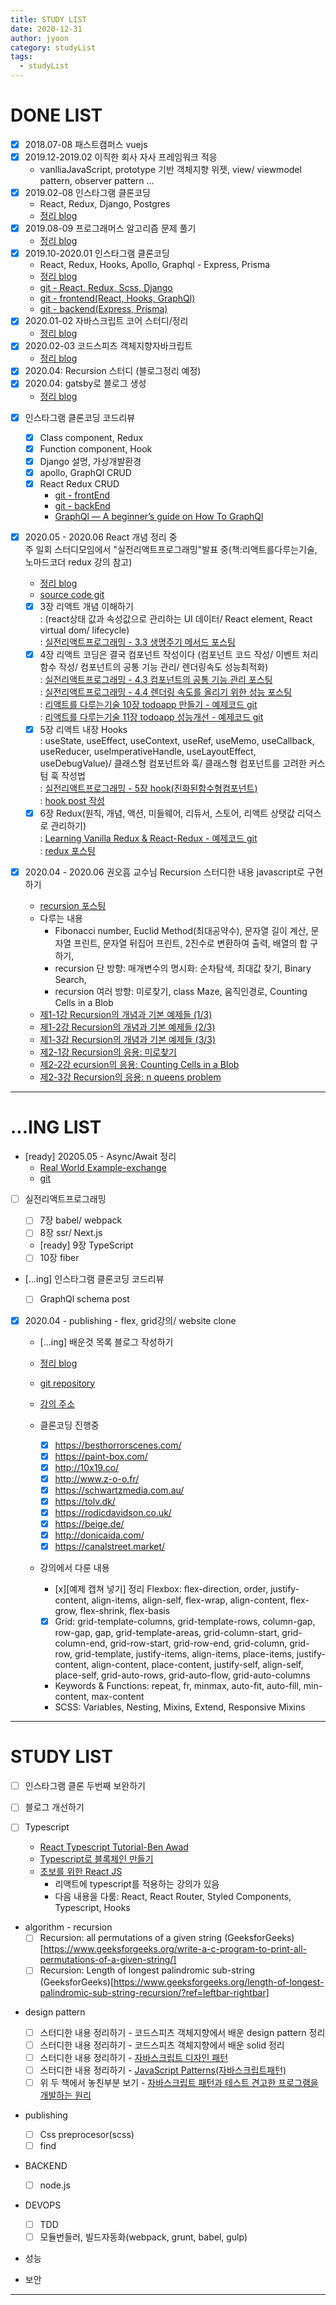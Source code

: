 ```yaml
---
title: STUDY LIST
date: 2020-12-31
author: jyoon
category: studyList
tags:
  - studyList
---
```


# DONE LIST

- [x] 2018.07-08 패스트캠퍼스 vuejs
- [x] 2019.12-2019.02 이직한 회사 자사 프레임워크 적응
  - vanlliaJavaScript, prototype 기반 객체지향 위젯, view/ viewmodel pattern, observer pattern ...
- [x] 2019.02-08 인스타그램 클론코딩
  - React, Redux, Django, Postgres
  - [정리 blog](https://happyjy.github.io/category/#ToyProj)
- [x] 2019.08-09 프로그래머스 알고리즘 문제 풀기
  - [정리 blog](https://happyjy.github.io/category/#Algorithm)
- [x] 2019.10-2020.01 인스타그램 클론코딩
  - React, Redux, Hooks, Apollo, Graphql - Express, Prisma
  - [정리 blog](https://happyjy.github.io/category#ToyProj)
  - [git - React, Redux, Scss, Django](https://github.com/happyjy/yoonGram)
  - [git - frontend(React, Hooks, GraphQl)](https://github.com/happyjy/prismagram-frontend)
  - [git - backend(Express, Prisma)](https://github.com/happyjy/prismagram)
- [x] 2020.01-02 자바스크립트 코어 스터디/정리
  - [정리 blog](https://happyjy.github.io/category/#Javascript%20Core)
- [x] 2020.02-03 코드스피츠 객체지향자바크립트
  - [정리 blog](https://5ebaa7a69c2fac0007f629c1--happyjy.github.io/category/#%EA%B0%9D%EC%B2%B4%EC%A7%80%ED%96%A5%20%EC%9E%90%EB%B0%94%EC%8A%A4%ED%81%AC%EB%A6%BD%ED%8A%B8)
- [x] 2020.04: Recursion 스터디 (블로그정리 예정)
- [x] 2020.04: gatsby로 블로그 생성
  - [정리 blog](https://5ebaa7a69c2fac0007f629c1--happyjy.github.io/category/#React)

* [x] 인스타그램 클론코딩 코드리뷰

  - [x] Class component, Redux
  - [x] Function component, Hook
  - [x] Django 설명, 가상개발환경
  - [x] apollo, GraphQl CRUD
  - [x] React Redux CRUD
    - [git - frontEnd](https://github.com/happyjy/prismagram-frontend)
    - [git - backEnd](https://github.com/happyjy/prismagram)
    - [GraphQl — A beginner’s guide on How To GraphQl](https://medium.com/@hurali/graphql-a-beginners-guide-on-how-to-graphql-6d4dc53a2c16)

* [x] 2020.05 - 2020.06 React 개념 정리 중  
       주 일회 스터디모임에서 "실전리액트프로그래밍"발표 중(책:리액트를다루는기술, 노마드코더 redux 강의 참고)

  - [정리 blog](https://happyjy.github.io/category/#React)
  - [source code git](https://github.com/happyjy/learning-react)
  - [x] 3장 리액트 개념 이해하기  
         : (react상태 값과 속성값으로 관리하는 UI 데이터/ React element, React virtual dom/ lifecycle)  
         : [실전리액트프로그래밍 - 3.3 생명주기 메서드 포스팅](https://happyjy.github.io/react-life-cycle)
  - [x] 4장 리액트 코딩은 결국 컴포넌트 작성이다 (컴포넌트 코드 작성/ 이벤트 처리 함수 작성/ 컴포넌트의 공통 기능 관리/ 렌더링속도 성능최적화)  
         : [실전리액트프로그래밍 - 4.3 컴포넌트의 공통 기능 관리 포스팅](https://happyjy.github.io/%EC%BB%B4%ED%8F%AC%EB%84%8C%ED%8A%B8-%EA%B3%B5%ED%86%B5-%EA%B8%B0%EB%8A%A5-%EA%B4%80%EB%A6%AChoc-%EB%A0%8C%EB%8D%94%EC%86%8D%EC%84%B1%EA%B0%92)  
         : [실전리액트프로그래밍 - 4.4 렌더링 속도를 올리기 위한 성능 포스팅](https://happyjy.github.io/%EB%A0%8C%EB%8D%94%EB%A7%81-%EC%86%8D%EB%8F%84%EB%A5%BC-%EC%98%AC%EB%A6%AC%EA%B8%B0-%EC%9C%84%ED%95%9C-%EC%84%B1%EB%8A%A5-%EC%B5%9C%EC%A0%81%ED%99%94-%EB%B0%A9%EB%B2%95)  
         : [리액트를 다루는기술 10장 todoapp 만들기 - 예제코드 git](https://github.com/happyjy/toyProj-todo-app)  
         : [리액트를 다루는기술 11장 todoapp 성능개선 - 예제코드 git](https://github.com/happyjy/toyProj-todo-app)
  - [x] 5장 리액트 내장 Hooks  
         : useState, useEffect, useContext, useRef, useMemo, useCallback, useReducer, useImperativeHandle, useLayoutEffect, useDebugValue)/ 클래스형 컴포넌트와 훅/ 클래스형 컴포넌트를 고려한 커스텀 훅 작성법  
         : [실전리액트프로그래밍 - 5장 hook(진화된함수형컴포넌트)](https://github.com/happyjy/learning-react/tree/master/learning-hook)  
         : [hook post 작성](https://happyjy.netlify.app/tag/hook)
  - [x] 6장 Redux(원칙, 개념, 액션, 미들웨어, 리듀서, 스토어, 리액트 상탯값 리덕스로 관리하기)  
         : [Learning Vanilla Redux & React-Redux - 예제코드 git](https://github.com/happyjy/learning-react/tree/master/learning-redux)  
         : [redux 포스팅](https://happyjy.netlify.app/tag/redux)

* [x] 2020.04 - 2020.06 권오흠 교수님 Recursion 스터디한 내용 javascript로 구현 하기
  - [recursion 포스팅](https://happyjy.github.io/tag/recursion)
  - 다루는 내용
    - Fibonacci number, Euclid Method(최대공약수), 문자열 길이 계산, 문자열 프린트, 문자열 뒤집어 프린트, 2진수로 변환하여 출력, 배열의 합 구하기,
    - recursion 단 방향: 매개변수의 명시화: 순차탐색, 최대값 찾기, Binary Search,
    - recursion 여러 방향: 미로찾기, class Maze, 움직인경로, Counting Cells in a Blob
  - [제1-1강 Recursion의 개념과 기본 예제들 (1/3)](https://www.youtube.com/watch?v=ln7AfppN7mY&list=PL52K_8WQO5oUuH06MLOrah4h05TZ4n38l)
  - [제1-2강 Recursion의 개념과 기본 예제들 (2/3)](https://www.youtube.com/watch?v=tuzf1yLPgRI&list=PL52K_8WQO5oUuH06MLOrah4h05TZ4n38l&index=2)
  - [제1-3강 Recursion의 개념과 기본 예제들 (3/3)](https://www.youtube.com/watch?v=Vwfo_hrxuzg&list=PL52K_8WQO5oUuH06MLOrah4h05TZ4n38l&index=3)
  - [제2-1강 Recursion의 응용: 미로찾기](https://www.youtube.com/watch?v=m6lXDsx7oCk&list=PL52K_8WQO5oUuH06MLOrah4h05TZ4n38l&index=4)
  - [제2-2강 ecursion의 응용: Counting Cells in a Blob](https://www.youtube.com/watch?v=HHJFlVT1tBw&list=PL52K_8WQO5oUuH06MLOrah4h05TZ4n38l&index=5)
  - [제2-3강 Recursion의 응용: n queens problem](https://www.youtube.com/watch?v=xKGbWC-DPT4&list=PL52K_8WQO5oUuH06MLOrah4h05TZ4n38l&index=6)

---

# ...ING LIST

- [ready] 20205.05 - Async/Await 정리
  - [Real World Example-exchange](https://medium.com/free-code-camp/how-to-master-async-await-with-this-real-world-example-19107e7558ad)
  - [git](https://github.com/adrianhajdin/tutorial_currency_converter)

- [ ] 실전리액트프로그래밍

  - [ ] 7장 babel/ webpack
  - [ ] 8장 ssr/ Next.js
  - [ready] 9장 TypeScript
  - [ ] 10장 fiber

- [...ing] 인스타그램 클론코딩 코드리뷰

  - [ ] GraphQl schema post

- [x] 2020.04 - publishing - flex, grid강의/ website clone
  - [...ing] 배운것 목록 블로그 작성하기 

  - [정리 blog](https://happyjy.github.io/category/#CloneWebSite)
  - [git repository](https://github.com/happyjy/learning-scss-masterclass)
  - [강의 주소](https://academy.nomadcoders.co/p/cssnext-css-layout-masterclass)
  - 클론코딩 진행중
    - [x] https://besthorrorscenes.com/
    - [x] https://paint-box.com/
    - [x] http://10x19.co/
    - [x] http://www.z-o-o.fr/
    - [x] https://schwartzmedia.com.au/
    - [x] https://tolv.dk/
    - [x] https://rodicdavidson.co.uk/
    - [x] https://beige.de/
    - [x] http://donicaida.com/
    - [x] https://canalstreet.market/
  - 강의에서 다룬 내용
    - [x][예제 캡쳐 넣기] 정리 Flexbox: flex-direction, order, justify-content, align-items, align-self, flex-wrap, align-content, flex-grow, flex-shrink, flex-basis
    - [x] Grid: grid-template-columns, grid-template-rows, column-gap, row-gap, gap, grid-template-areas, grid-column-start, grid-column-end, grid-row-start, grid-row-end, grid-column, grid-row, grid-template, justify-items, align-items, place-items, justify-content, align-content, place-content, justify-self, align-self, place-self, grid-auto-rows, grid-auto-flow, grid-auto-columns
    - Keywords & Functions: repeat, fr, minmax, auto-fit, auto-fill, min-content, max-content
    - SCSS: Variables, Nesting, Mixins, Extend, Responsive Mixins

---

# STUDY LIST

- [ ] 인스타그램 클론 두번째 보완하기
- [ ] 블로그 개선하기

- [ ] Typescript

  - [React Typescript Tutorial-Ben Awad](https://www.youtube.com/watch?v=Z5iWr6Srsj8)
  - [Typescript로 블록체인 만들기](https://academy.nomadcoders.co/p/build-a-blockchain-with-typescript)
  - [초보를 위한 React JS](https://academy.nomadcoders.co/p/react-for-beginners)
    - 리액트에 typescript를 적용하는 강의가 있음
    - 다음 내용을 다룸: React, React Router, Styled Components, Typescript, Hooks

- algorithm - recursion
  - [ ] Recursion: all permutations of a given string (GeeksforGeeks)[https://www.geeksforgeeks.org/write-a-c-program-to-print-all-permutations-of-a-given-string/]
  - [ ] Recursion: Length of longest palindromic sub-string (GeeksforGeeks)[https://www.geeksforgeeks.org/length-of-longest-palindromic-sub-string-recursion/?ref=leftbar-rightbar]

* design pattern

  - [ ] 스터디한 내용 정리하기 - 코드스피츠 객체지향에서 배운 design pattern 정리
  - [ ] 스터디한 내용 정리하기 - 코드스피츠 객체지향에서 배운 solid 정리
  - [ ] 스터디한 내용 정리하기 - [자바스크립트 디자인 패턴](http://www.kyobobook.co.kr/product/detailViewKor.laf?ejkGb=KOR&mallGb=KOR&barcode=9788960778856&orderClick=LAG&Kc=)
  - [ ] 스터디한 내용 정리하기 - [JavaScript Patterns(자바스크립트패턴)](http://www.kyobobook.co.kr/product/detailViewKor.laf?ejkGb=KOR&mallGb=KOR&barcode=9788966260157&orderClick=LAG&Kc=)
  - [ ] 위 두 책에서 놓친부분 보기 - [자바스크립트 패턴과 테스트 견고한 프로그램을 개발하는 원리](http://www.kyobobook.co.kr/product/detailViewKor.laf?ejkGb=KOR&mallGb=KOR&barcode=9791160500257&orderClick=LAG&Kc=)

- publishing

  - [ ] Css preprocesor(scss)
  - [ ] find

- BACKEND

  - [ ] node.js

- DEVOPS

  - [ ] TDD
  - [ ] 모듈번들러, 빌드자동화(webpack, grunt, babel, gulp)

- 성능
- 보안

---
